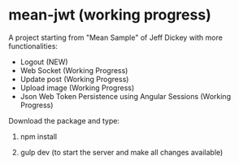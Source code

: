 mean-jwt (working progress)
========

A project starting from "Mean Sample" of Jeff Dickey with more functionalities:

- Logout (NEW)
- Web Socket (Working Progress)
- Update post (Working Progress)
- Upload image (Working Progress)
- Json Web Token Persistence using Angular Sessions (Working Progress)

Download the package and type:

1) npm install

2) gulp dev (to start the server and make all changes available)
